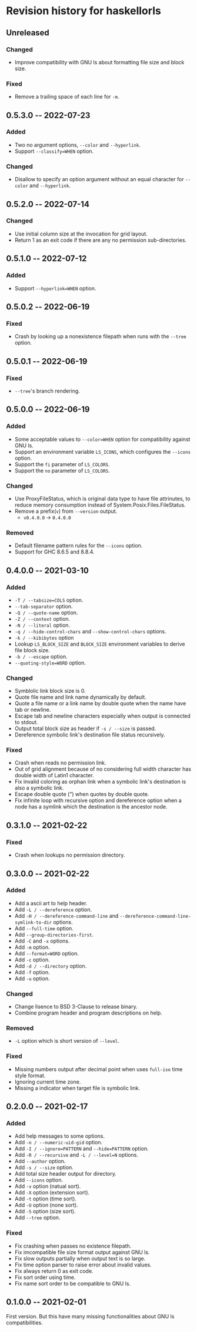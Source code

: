 # Revision history for haskellorls

## Unreleased

### Changed

- Improve compatibility with GNU ls about formatting file size and block size.

### Fixed

- Remove a trailing space of each line for `-m`.

## 0.5.3.0 -- 2022-07-23

### Added

- Two no argument options, `--color` and `--hyperlink`.
- Support `--classify=WHEN` option.

### Changed

- Disallow to specify an option argument without an equal character for `--color` and `--hyperlink`.

## 0.5.2.0 -- 2022-07-14

### Changed

- Use initial column size at the invocation for grid layout.
- Return 1 as an exit code if there are any no permission sub-directories.

## 0.5.1.0 -- 2022-07-12

### Added

- Support `--hyperlink=WHEN` option.

## 0.5.0.2 -- 2022-06-19

### Fixed

- Crash by looking up a nonexistence filepath when runs with the `--tree` option.

## 0.5.0.1 -- 2022-06-19

### Fixed

- `--tree`'s branch rendering.

## 0.5.0.0 -- 2022-06-19

### Added

- Some acceptable values to `--color=WHEN` option for compatibility against GNU ls.
- Support an environment variable `LS_ICONS`, which configures the `--icons` option.
- Support the `fi` parameter of `LS_COLORS`.
- Support the `no` parameter of `LS_COLORS`.

### Changed

- Use ProxyFileStatus, which is original data type to have file attrinutes, to reduce memory consumption instead of System.Posix.Files.FileStatus.
- Remove a prefix(`v`) from `--version` output.
  - `v0.4.0.0` -> `0.4.0.0`

### Removed

- Default filename pattern rules for the `--icons` option.
- Support for GHC 8.6.5 and 8.8.4.

## 0.4.0.0 -- 2021-03-10

### Added

- `-T / --tabsize=COLS` option.
- `--tab-separator` option.
- `-Q / --quote-name` option.
- `-Z / --context` option.
- `-N / --literal` option.
- `-q / --hide-control-chars` and `--show-control-chars` options.
- `-k / --kibibytes` option
- Lookup `LS_BLOCK_SIZE` and `BLOCK_SIZE` environment variables to derive file block size.
- `-b / --escape` option.
- `--quoting-style=WORD` option.

### Changed

- Symblolic link block size is 0.
- Quote file name and link name dynamically by default.
- Quote a file name or a link name by double quote when the name have tab or newline.
- Escape tab and newline characters especially when output is connected to stdout.
- Output total block size as header if `-s / --size` is passed.
- Dereference symbolic link's destination file status recursively.

### Fixed

- Crash when reads no permission link.
- Out of grid alignment because of no considering full width character has double width of Latin1 character.
- Fix invalid coloring as orphan link when a symbolic link's destination is also a symbolic link.
- Escape double quote (") when quotes by double quote.
- Fix infinite loop with recursive option and dereference option when a node has a symlink which the destination is the ancestor node.

## 0.3.1.0 -- 2021-02-22

### Fixed

- Crash when lookups no permission directory.

## 0.3.0.0 -- 2021-02-22

### Added

- Add a ascii art to help header.
- Add `-L / --dereference` option.
- Add `-H / --dereference-command-line` and `--dereference-command-line-symlink-to-dir` options.
- Add `--full-time` option.
- Add `--group-directories-first`.
- Add `-C` and `-x` options.
- Add `-m` option.
- Add `--format=WORD` option.
- Add `-c` option.
- Add `-d / --directory` option.
- Add `-f` option.
- Add `-u` option.

### Changed

- Change lisence to BSD 3-Clause to release binary.
- Combine program header and program descriptions on help.

### Removed

- `-L` option which is short version of `--level`.

### Fixed

- Missing numbers output after decimal point when uses `full-iso` time style format.
- Ignoring current time zone.
- Missing a indicator when target file is symbolic link.

## 0.2.0.0 -- 2021-02-17

### Added

- Add help messages to some options.
- Add `-n / --numeric-uid-gid` option.
- Add `-I / --ignore=PATTERN` and `--hide=PATTERN` option.
- Add `-R / --recursive` and `-L / --level=N` options.
- Add `--author` option.
- Add `-s / --size` option.
- Add total size header output for directory.
- Add `--icons` option.
- Add `-v` option (natual sort).
- Add `-X` option (extension sort).
- Add `-t` option (time sort).
- Add `-U` option (none sort).
- Add `-S` option (size sort).
- Add `--tree` option.

### Fixed

- Fix crashing when passes no existence filepath.
- Fix imcompatible file size format output against GNU ls.
- Fix slow outputs partially when output text is so large.
- Fix time option parser to raise error about invalid values.
- Fix always return 0 as exit code.
- Fix sort order using time.
- Fix name sort order to be compatible to GNU ls.

## 0.1.0.0 -- 2021-02-01

First version. But this have many missing functionalities about GNU ls compatibilities.
